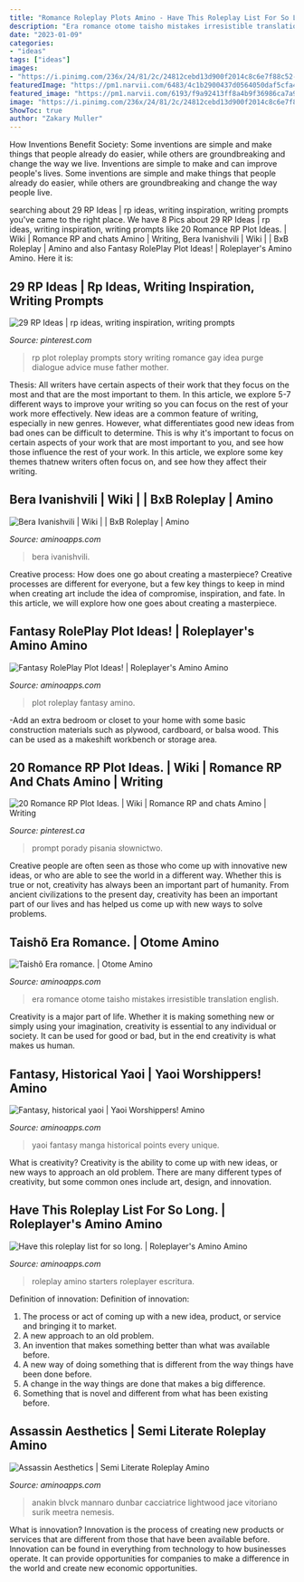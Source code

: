 ```yaml
---
title: "Romance Roleplay Plots Amino - Have This Roleplay List For So Long."
description: "Era romance otome taisho mistakes irresistible translation english"
date: "2023-01-09"
categories:
- "ideas"
tags: ["ideas"]
images:
- "https://i.pinimg.com/236x/24/81/2c/24812cebd13d900f2014c8c6e7f88c52--plot-ideas-story-ideas.jpg"
featuredImage: "https://pm1.narvii.com/6483/4c1b2900437d0564050daf5cfa431a99bf2078a6_hq.jpg"
featured_image: "https://pm1.narvii.com/6193/f9a92413ff8a4b9f36986ca7a92a1a608bf51398_hq.jpg"
image: "https://i.pinimg.com/236x/24/81/2c/24812cebd13d900f2014c8c6e7f88c52--plot-ideas-story-ideas.jpg"
ShowToc: true
author: "Zakary Muller"
---
```



How Inventions Benefit Society: Some inventions are simple and make things that people already do easier, while others are groundbreaking and change the way we live.
Inventions are simple to make and can improve people's lives. Some inventions are simple and make things that people already do easier, while others are groundbreaking and change the way people live.

	

		
searching about 29 RP Ideas | rp ideas, writing inspiration, writing prompts you've came to the right place. We have 8 Pics about 29 RP Ideas | rp ideas, writing inspiration, writing prompts like 20 Romance RP Plot Ideas. | Wiki | Romance RP and chats Amino | Writing, Bera Ivanishvili | Wiki | | BxB Roleplay | Amino and also Fantasy RolePlay Plot Ideas! | Roleplayer&#039;s Amino Amino. Here it is:
		
    
## 29 RP Ideas | Rp Ideas, Writing Inspiration, Writing Prompts

<img loading=lazy src="https://i.pinimg.com/236x/24/81/2c/24812cebd13d900f2014c8c6e7f88c52--plot-ideas-story-ideas.jpg" onerror="this.onerror=null;this.src='https://tse1.mm.bing.net/th?id=OIP.uGlU3ZFGYkOGhgc3G2-jRgAAAA&amp;pid=15.1';" alt="29 RP Ideas | rp ideas, writing inspiration, writing prompts">

_Source: pinterest.com_

>rp plot roleplay prompts story writing romance gay idea purge dialogue advice muse father mother. 

	

Thesis: All writers have certain aspects of their work that they focus on the most and that are the most important to them. In this article, we explore 5-7 different ways to improve your writing so you can focus on the rest of your work more effectively.
New ideas are a common feature of writing, especially in new genres. However, what differentiates good new ideas from bad ones can be difficult to determine. This is why it's important to focus on certain aspects of your work that are most important to you, and see how those influence the rest of your work. In this article, we explore some key themes thatnew writers often focus on, and see how they affect their writing.

    
## Bera Ivanishvili | Wiki | | BxB Roleplay | Amino

<img loading=lazy src="https://pm1.narvii.com/7349/953f9e3ef47ecae234d7ae8457bcec7322966706r1-720-683v2_hq.jpg" onerror="this.onerror=null;this.src='https://tse3.mm.bing.net/th?id=OIP._WoE3oNAGOJFfw8aI-AqlwHaHB&amp;pid=15.1';" alt="Bera Ivanishvili | Wiki | | BxB Roleplay | Amino">

_Source: aminoapps.com_

>bera ivanishvili. 

	

Creative process: How does one go about creating a masterpiece?
Creative processes are different for everyone, but a few key things to keep in mind when creating art include the idea of compromise, inspiration, and fate. In this article, we will explore how one goes about creating a masterpiece.

    
## Fantasy RolePlay Plot Ideas! | Roleplayer&#039;s Amino Amino

<img loading=lazy src="http://pm1.narvii.com/6327/03f34994b2154ad59ce94f3dd5f1aa252cb5ddc3_00.jpg" onerror="this.onerror=null;this.src='https://tse1.mm.bing.net/th?id=OIP.YgBJlbiohYDakFlA2RrzdAHaEo&amp;pid=15.1';" alt="Fantasy RolePlay Plot Ideas! | Roleplayer&#039;s Amino Amino">

_Source: aminoapps.com_

>plot roleplay fantasy amino. 

	

-Add an extra bedroom or closet to your home with some basic construction materials such as plywood, cardboard, or balsa wood. This can be used as a makeshift workbench or storage area. 

    
## 20 Romance RP Plot Ideas. | Wiki | Romance RP And Chats Amino | Writing

<img loading=lazy src="https://i.pinimg.com/736x/dd/0a/3c/dd0a3c4e8f70ae68a4b479b56322ee58.jpg" onerror="this.onerror=null;this.src='https://tse3.mm.bing.net/th?id=OIP.yBb-wa3_3cPZ76Z_3upLvgAAAA&amp;pid=15.1';" alt="20 Romance RP Plot Ideas. | Wiki | Romance RP and chats Amino | Writing">

_Source: pinterest.ca_

>prompt porady pisania słownictwo. 

	

Creative people are often seen as those who come up with innovative new ideas, or who are able to see the world in a different way. Whether this is true or not, creativity has always been an important part of humanity. From ancient civilizations to the present day, creativity has been an important part of our lives and has helped us come up with new ways to solve problems.

    
## Taishõ Era Romance. | Otome Amino

<img loading=lazy src="https://pm1.narvii.com/6508/872b2a7617e5a486f6ba3b125c60a9bbb6397aa7_hq.jpg" onerror="this.onerror=null;this.src='https://tse1.mm.bing.net/th?id=OIP.kJpFACbTcBQvVmnpKReOuwHaK_&amp;pid=15.1';" alt="Taishõ Era romance. | Otome Amino">

_Source: aminoapps.com_

>era romance otome taisho mistakes irresistible translation english. 

	

Creativity is a major part of life. Whether it is making something new or simply using your imagination, creativity is essential to any individual or society. It can be used for good or bad, but in the end creativity is what makes us human.

    
## Fantasy, Historical Yaoi | Yaoi Worshippers! Amino

<img loading=lazy src="https://pm1.narvii.com/7184/f151f5ab6cffd1a58ad7b1961cf1ba7f369a1ed6r1-1080-1920v2_hq.jpg" onerror="this.onerror=null;this.src='https://tse4.mm.bing.net/th?id=OIP.1SCSHeScnupu516BPaR4GwHaNK&amp;pid=15.1';" alt="Fantasy, historical yaoi | Yaoi Worshippers! Amino">

_Source: aminoapps.com_

>yaoi fantasy manga historical points every unique. 

	

What is creativity?
Creativity is the ability to come up with new ideas, or new ways to approach an old problem. There are many different types of creativity, but some common ones include art, design, and innovation.

    
## Have This Roleplay List For So Long. | Roleplayer&#039;s Amino Amino

<img loading=lazy src="https://pm1.narvii.com/6193/f9a92413ff8a4b9f36986ca7a92a1a608bf51398_hq.jpg" onerror="this.onerror=null;this.src='https://tse1.mm.bing.net/th?id=OIP.ba0mmcZt6zYMudwtdjvz4wAAAA&amp;pid=15.1';" alt="Have this roleplay list for so long. | Roleplayer&#039;s Amino Amino">

_Source: aminoapps.com_

>roleplay amino starters roleplayer escritura. 

	

Definition of innovation:
Definition of innovation: 
1. The process or act of coming up with a new idea, product, or service and bringing it to market.
2. A new approach to an old problem. 
3. An invention that makes something better than what was available before.
4. A new way of doing something that is different from the way things have been done before.
5. A change in the way things are done that makes a big difference. 
6. Something that is novel and different from what has been existing before. 

    
## Assassin Aesthetics | Semi Literate Roleplay Amino

<img loading=lazy src="https://pm1.narvii.com/6483/4c1b2900437d0564050daf5cfa431a99bf2078a6_hq.jpg" onerror="this.onerror=null;this.src='https://tse2.mm.bing.net/th?id=OIP.rF57mS61G8Rjj-BiAr6lvAHaIf&amp;pid=15.1';" alt="Assassin Aesthetics | Semi Literate Roleplay Amino">

_Source: aminoapps.com_

>anakin blvck mannaro dunbar cacciatrice lightwood jace vitoriano surik meetra nemesis. 

	

What is innovation?
Innovation is the process of creating new products or services that are different from those that have been available before. Innovation can be found in everything from technology to how businesses operate. It can provide opportunities for companies to make a difference in the world and create new economic opportunities.


